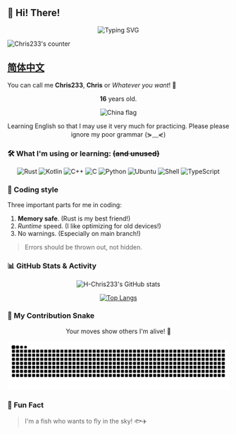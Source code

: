 ## 🌟 Hi! There!

<div align="center">
  <img src="https://readme-typing-svg.demolab.com?font=Fira+Code&pause=1000&color=F77DF4&width=435&lines=Hello!;Chris233+is+here!;I+love+Rust!;Always+learning+new+things...;As+a+fish%2C+i+wanna+fly+in+the+sky!&center=true&size=22" alt="Typing SVG" />
</div>

![Chris233's counter](https://count.getloli.com/@Chris233's+counter?name=Chris233%27s+counter&theme=green&padding=5&offset=0&align=top&scale=1&pixelated=1&darkmode=auto)

## **[简体中文](./README_zh.md "你好呀！")**

You can call me **Chris233**, **Chris** or *Whatever you want*! 🌈

<div align="center">

**16** years old.

</div>

<div align="center">
  <img src="https://flagcdn.com/w40/cn.png" width="40" alt="China flag" />
</div>

<div align="center">

Learning English so that I may use it very much for practicing.
Please please ignore my poor grammar (⋟﹏⋞) 

</div>

### 🛠️ What I'm using or learning: ~~(and unused)~~

<div align="center">

![Rust](https://img.shields.io/badge/-Rust-a8b9cc?style=for-the-badge&logo=rust&logoColor=fff)
![Kotlin](https://img.shields.io/badge/-Kotlin-7F52FF?style=for-the-badge&logo=kotlin&logoColor=fff)
![C++](https://img.shields.io/badge/-C++-00599C?style=for-the-badge&logo=cplusplus&logoColor=fff)
![C](https://img.shields.io/badge/-C-a8b9cc?style=for-the-badge&logo=C&logoColor=fff)
![Python](https://img.shields.io/badge/-Python-3776ab?style=for-the-badge&logo=python&logoColor=fff)
![Ubuntu](https://img.shields.io/badge/-Ubuntu-E34F26?style=for-the-badge&logo=ubuntu&logoColor=fff)
![Shell](https://img.shields.io/badge/-Shell-4eaa25?style=for-the-badge&logo=gnu%20bash&logoColor=fff)
![TypeScript](https://img.shields.io/badge/-TypeScript-3178C6?style=for-the-badge&logo=typescript&logoColor=fff)

</div>

### 🎯 Coding style
Three important parts for me in coding:
1. **Memory safe**. (Rust is my best friend!)
2. *Runtime* speed. (I like optimizing for old devices!)
3. No warnings. (Especially on main branch!)

> Errors should be thrown out, not hidden.

### 📊 GitHub Stats & Activity

<div align="center">

![H-Chris233's GitHub stats](https://github-readme-stats.vercel.app/api?username=H-Chris233&show_icons=true&icon_color=0366d6&theme=dark)

[![Top Langs](https://github-readme-stats.vercel.app/api/top-langs/?username=H-Chris233&hide=java,ruby&layout=compact&theme=dark)](https://github.com/anuraghazra/github-readme-stats)

</div>

### 🐍 My Contribution Snake

<div align="center">

Your moves show others I'm alive! 🎉

<picture>
  <source media="(prefers-color-scheme: dark)" srcset="https://raw.githubusercontent.com/H-Chris233/H-Chris233/output/github-contribution-grid-snake-dark.svg">
  <source media="(prefers-color-scheme: light)" srcset="https://raw.githubusercontent.com/H-Chris233/H-Chris233/output/github-contribution-grid-snake.svg">
  <img alt="github contribution grid snake animation" src="https://raw.githubusercontent.com/H-Chris233/H-Chris233/output/github-contribution-grid-snake.svg">
</picture>

</div>

### 🌈 Fun Fact
> I'm a fish who wants to fly in the sky! 🐟✈️

<!---
创造你的时候
神开了个玩笑
从此你灵魂滚烫
命运冰凉

你踏入这世界
在人群中犹如孤岛
于是
成长像是迷雾中的蹒跚
在风暴里聆听呢喃
猜测前进的方向

就这样
你两次学习如何生活
又经历两次死亡
临终时
你还剩下两个问题
首先
两个矛盾的梦如何被安放
然后
这些经历，回忆和梦究竟有什么意义
--->
